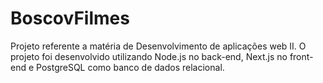 # BoscovFilmes
Projeto referente a matéria de Desenvolvimento de aplicações web II. O projeto foi desenvolvido utilizando Node.js no back-end, Next.js no front-end e PostgreSQL como banco de dados relacional.
